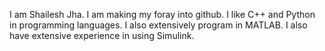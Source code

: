 I am Shailesh Jha. I am making my foray into github.
I like C++ and Python in programming languages. I also extensively program in MATLAB. I also have extensive experience in using Simulink.
